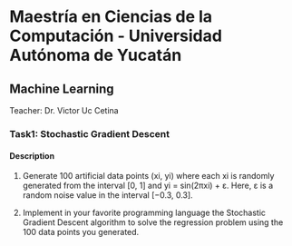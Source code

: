 # Maestría en Ciencias de la Computación - Universidad Autónoma de Yucatán

## Machine Learning

Teacher: Dr. Victor Uc Cetina

### Task1: Stochastic Gradient Descent

#### Description

1. Generate 100 artificial data points (xi, yi) where each xi is randomly generated from the interval [0, 1]
   and yi = sin(2πxi) + ε. Here, ε is a random noise value in the interval [−0.3, 0.3].

2. Implement in your favorite programming language the Stochastic Gradient Descent algorithm to solve the regression
   problem using the 100 data points you generated.